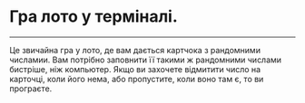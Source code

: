 # Гра лото у терміналі.
____
Це звичайна гра у лото, де вам дається картчока з рандомними числамии. Вам потрібно заповнити її такими ж рандомними числами бистріше, ніж компьютер. Якщо ви захочете відмитити число на карточці, коли його нема, або пропустите, коли воно там є, то ви програєте.